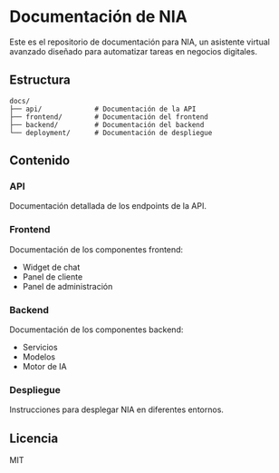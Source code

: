 # Documentación de NIA

Este es el repositorio de documentación para NIA, un asistente virtual avanzado diseñado para automatizar tareas en negocios digitales.

## Estructura

```
docs/
├── api/             # Documentación de la API
├── frontend/        # Documentación del frontend
├── backend/         # Documentación del backend
└── deployment/      # Documentación de despliegue
```

## Contenido

### API
Documentación detallada de los endpoints de la API.

### Frontend
Documentación de los componentes frontend:
- Widget de chat
- Panel de cliente
- Panel de administración

### Backend
Documentación de los componentes backend:
- Servicios
- Modelos
- Motor de IA

### Despliegue
Instrucciones para desplegar NIA en diferentes entornos.

## Licencia

MIT 